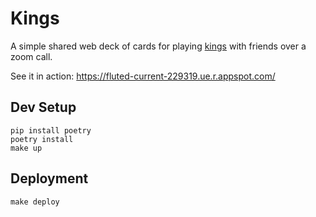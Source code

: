 # Kings

A simple shared web deck of cards for playing [kings](https://en.wikipedia.org/wiki/Kings_(game)) with friends over a zoom call.

See it in action: https://fluted-current-229319.ue.r.appspot.com/

## Dev Setup

```
pip install poetry
poetry install
make up
```

## Deployment

```
make deploy
```
